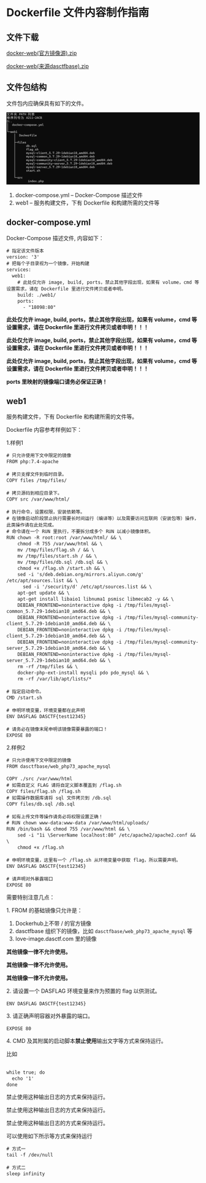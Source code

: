# Dockerfile 文件内容制作指南
文件下载
----

[docker-web(官方镜像源).zip](../%E6%96%87%E4%BB%B6%E4%B8%8B%E8%BD%BD/docker-web(%E5%AE%98%E6%96%B9%E9%95%9C%E5%83%8F%E6%BA%90).zip)

[docker-web(来源dasctfbase).zip](../%E6%96%87%E4%BB%B6%E4%B8%8B%E8%BD%BD/docker-web(%E6%9D%A5%E6%BA%90dasctfbase).zip)

文件包结构
-----

文件包内应确保具有如下的文件。

![](Dockerfile%20%E6%96%87%E4%BB%B6%E5%86%85%E5%AE%B9%E5%88%B6%E4%BD%9C%E6%8C%87%E5%8D%97_image.png)

1.  docker-compose.yml – Docker-Compose 描述文件
2.  web1 – 服务构建文件，下有 Dockerfile 和构建所需的文件等

docker-compose.yml
------------------

Docker-Compose 描述文件, 内容如下：

```
# 指定该文件版本
version: '3'
# 把每个子目录视为一个镜像，开始构建
services:
  web1:
    # 此处仅允许 image, build, ports，禁止其他字段出现，如果有 volume，cmd 等设置需求，请在 Dockerfile 里进行文件拷贝或者申明。
    build: ./web1/
    ports:
      - "18098:80"

```

**此处仅允许 image, build, ports，禁止其他字段出现，如果有 volume，cmd 等设置需求，请在 Dockerfile 里进行文件拷贝或者申明！！！**

**此处仅允许 image, build, ports，禁止其他字段出现，如果有 volume，cmd 等设置需求，请在 Dockerfile 里进行文件拷贝或者申明！！！**

**此处仅允许 image, build, ports，禁止其他字段出现，如果有 volume，cmd 等设置需求，请在 Dockerfile 里进行文件拷贝或者申明！！！**

**ports 里映射的镜像端口请务必保证正确！**

web1
----

服务构建文件，下有 Dockerfile 和构建所需的文件等。

Dockerfile 内容参考样例如下：

1.样例1 

```
# 只允许使用下文中限定的镜像
FROM php:7.4-apache

# 拷贝支撑文件到临时目录。
COPY files /tmp/files/

# 拷贝源码到相应目录下。
COPY src /var/www/html/

# 执行命令，设置权限，安装依赖等。
# 在镜像启动阶段禁止执行需要长时间运行（编译等）以及需要访问互联网（安装包等）操作，此类操作请在此处完成。
# 命令请在一个 RUN 里执行，不要拆分成多个 RUN 以减小镜像体积。
RUN chown -R root:root /var/www/html/ && \
    chmod -R 755 /var/www/html && \
    mv /tmp/files/flag.sh / && \
    mv /tmp/files/start.sh / && \
    mv /tmp/files/db.sql /db.sql && \
    chmod +x /flag.sh /start.sh && \
    sed -i 's/deb.debian.org/mirrors.aliyun.com/g' /etc/apt/sources.list && \
	  sed -i '/security/d' /etc/apt/sources.list && \
    apt-get update && \
    apt-get install libaio1 libnuma1 psmisc libmecab2 -y && \
    DEBIAN_FRONTEND=noninteractive dpkg -i /tmp/files/mysql-common_5.7.29-1debian10_amd64.deb && \
    DEBIAN_FRONTEND=noninteractive dpkg -i /tmp/files/mysql-community-client_5.7.29-1debian10_amd64.deb && \
    DEBIAN_FRONTEND=noninteractive dpkg -i /tmp/files/mysql-client_5.7.29-1debian10_amd64.deb && \
    DEBIAN_FRONTEND=noninteractive dpkg -i /tmp/files/mysql-community-server_5.7.29-1debian10_amd64.deb && \
    DEBIAN_FRONTEND=noninteractive dpkg -i /tmp/files/mysql-server_5.7.29-1debian10_amd64.deb && \
    rm -rf /tmp/files && \
    docker-php-ext-install mysqli pdo pdo_mysql && \
    rm -rf /var/lib/apt/lists/*

# 指定启动命令。
CMD /start.sh

# 申明环境变量，环境变量都在此声明
ENV DASFLAG DASCTF{test12345}

# 请务必在镜像末尾申明该镜像需要暴露的端口！
EXPOSE 80
```

2.样例2

```
# 只允许使用下文中限定的镜像
FROM dasctfbase/web_php73_apache_mysql

COPY ./src /var/www/html
# 如需自定义 FLAG 请将自定义脚本覆盖到 /flag.sh
COPY files/flag.sh /flag.sh
# 如需操作数据库请将 sql 文件拷贝到 /db.sql
COPY files/db.sql /db.sql

# 如有上传文件等操作请务必将权限设置正确！
# RUN chown www-data:www-data /var/www/html/uploads/
RUN /bin/bash && chmod 755 /var/www/html && \
    sed -i "1i \ServerName localhost:80" /etc/apache2/apache2.conf && \
    chmod +x /flag.sh

# 申明环境变量，这里有一个 /flag.sh 从环境变量中获取 flag，所以需要声明。
ENV DASFLAG DASCTF{test12345}

# 请声明对外暴露端口
EXPOSE 80
```

需要特别注意几点：

1\. FROM 的基础镜像只允许是：

1.   Dockerhub上不带 / 的官方镜像
2.  dasctfbase 组织下的镜像，比如 `dasctfbase/web_php73_apache_mysql` 等
3.  love-image.dasctf.com 里的镜像
    

**其他镜像一律不允许使用。**

**其他镜像一律不允许使用。**

**其他镜像一律不允许使用。**

2\. 请设置一个 DASFLAG 环境变量来作为预置的 flag 以供测试。

`ENV DASFLAG DASCTF{test12345}`

3\. 请正确声明容器对外暴露的端口。

`EXPOSE 80`

4\. CMD 及其附属的启动脚本**禁止使用**输出文字等方式来保持运行。

比如

```

while true; do
  echo '1'
done
```

禁止使用这种输出日志的方式来保持运行。

禁止使用这种输出日志的方式来保持运行。

禁止使用这种输出日志的方式来保持运行。

可以使用如下所示等方式来保持运行

```
# 方式一
tail -f /dev/null

# 方式二
sleep infinity
```